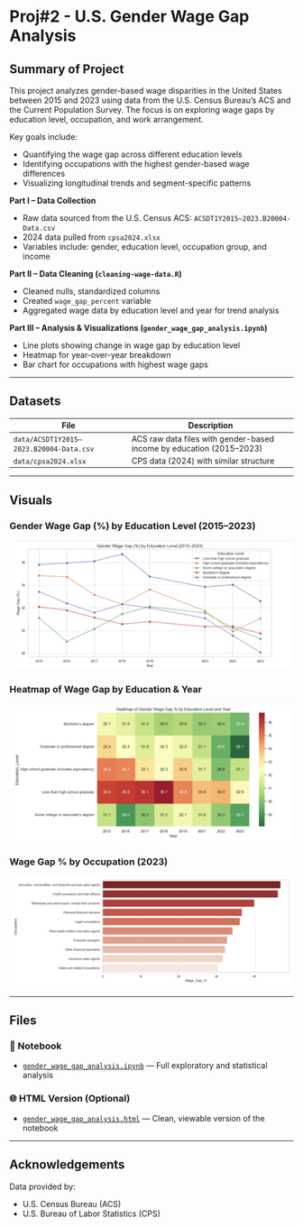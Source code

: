 # Proj#2 - U.S. Gender Wage Gap Analysis

## Summary of Project

This project analyzes gender-based wage disparities in the United States between 2015 and 2023 using data from the U.S. Census Bureau’s ACS and the Current Population Survey. The focus is on exploring wage gaps by education level, occupation, and work arrangement.

Key goals include:
- Quantifying the wage gap across different education levels
- Identifying occupations with the highest gender-based wage differences
- Visualizing longitudinal trends and segment-specific patterns

**Part I – Data Collection**  
- Raw data sourced from the U.S. Census ACS: `ACSDT1Y2015–2023.B20004-Data.csv`
- 2024 data pulled from `cpsa2024.xlsx`
- Variables include: gender, education level, occupation group, and income

**Part II – Data Cleaning (`cleaning-wage-data.R`)**
- Cleaned nulls, standardized columns
- Created `wage_gap_percent` variable
- Aggregated wage data by education level and year for trend analysis

**Part III – Analysis & Visualizations (`gender_wage_gap_analysis.ipynb`)**
- Line plots showing change in wage gap by education level
- Heatmap for year-over-year breakdown
- Bar chart for occupations with highest wage gaps

---

## Datasets

| File | Description |
|------|-------------|
| `data/ACSDT1Y2015–2023.B20004-Data.csv` | ACS raw data files with gender-based income by education (2015–2023) |
| `data/cpsa2024.xlsx` | CPS data (2024) with similar structure |

---

## Visuals

### Gender Wage Gap (%) by Education Level (2015–2023)
<img src="visuals/education_wagegap_trend.png" width="600" />

### Heatmap of Wage Gap by Education & Year
<img src="visuals/wagegap_heatmap.png" width="600" />

### Wage Gap % by Occupation (2023)
<img src="visuals/wagegap_by_occupation.png" width="600" />

---

## Files

### 📓 Notebook
- [`gender_wage_gap_analysis.ipynb`](gender_wage_gap_analysis.ipynb) — Full exploratory and statistical analysis

### 🌐 HTML Version (Optional)
- [`gender_wage_gap_analysis.html`](code/gender_wage_gap_analysis.html) — Clean, viewable version of the notebook

---

## Acknowledgements
Data provided by:
- U.S. Census Bureau (ACS)
- U.S. Bureau of Labor Statistics (CPS)

